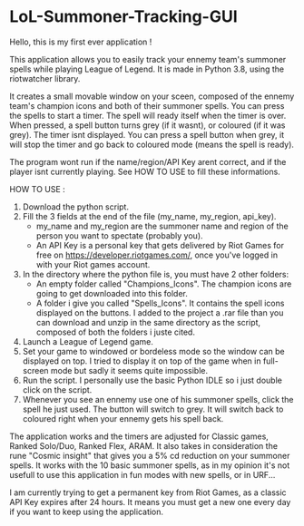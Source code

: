 # LoL-Summoner-Tracking-GUI

Hello, this is my first ever application !

This application allows you to easily track your ennemy team's summoner spells while playing League of Legend.
It is made in Python 3.8, using the riotwatcher library.

It creates a small movable window on your sceen, composed of the ennemy team's champion icons and both of their summoner spells.
You can press the spells to start a timer. The spell will ready itself when the timer is over.
When pressed, a spell button turns grey (if it wasnt), or coloured (if it was grey). The timer isnt displayed.
You can press a spell button when grey, it will stop the timer and go back to coloured mode (means the spell is ready).

The program wont run if the name/region/API Key arent correct, and if the player isnt currently playing.
See HOW TO USE to fill these informations.

HOW TO USE :

1) Download the python script.
2) Fill the 3 fields at the end of the file (my_name, my_region, api_key).
      - my_name and my_region are the summoner name and region of the person you want to spectate (probably you).
      - An API Key is a personal key that gets delivered by Riot Games for free on https://developer.riotgames.com/, once you've logged in with your Riot games account.
3) In the directory where the python file is, you must have 2 other folders:
      - An empty folder called "Champions_Icons". The champion icons are going to get downloaded into this folder.
      - A folder i give you called "Spells_Icons". It contains the spell icons displayed on the buttons.
   I added to the project a .rar file than you can download and unzip in the same directory as the script, composed of both the folders i juste cited.
4) Launch a League of Legend game.
5) Set your game to windowed or bordeless mode so the window can be displayed on top.
   I tried to display it on top of the game when in full-screen mode but sadly it seems quite impossible.
6) Run the script. I personally use the basic Python IDLE so i just double click on the script.
7) Whenever you see an ennemy use one of his summoner spells, click the spell he just used. The button will switch to grey. It will switch back to coloured right when your ennemy gets his spell back.


The application works and the timers are adjusted for Classic games, Ranked Solo/Duo, Ranked Flex, ARAM.
It also takes in consideration the rune "Cosmic insight" that gives you a 5% cd reduction on your summoner spells.
It works with the 10 basic summoner spells, as in my opinion it's not usefull to use this application in fun modes with new spells, or in URF...

I am currently trying to get a permanent key from Riot Games, as a classic API Key expires after 24 hours.
It means you must get a new one every day if you want to keep using the application.
